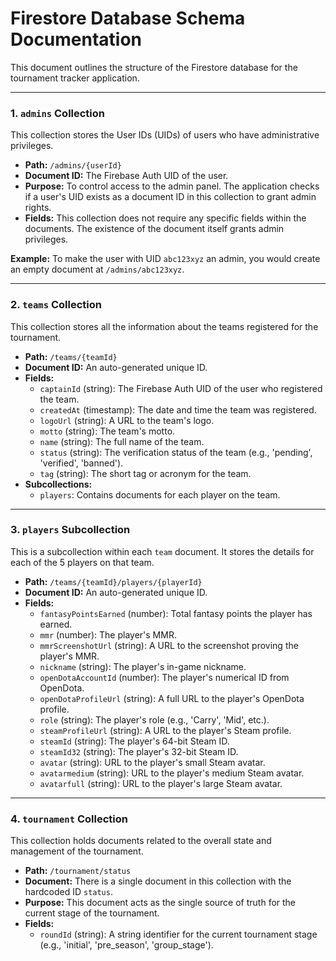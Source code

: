 # Firestore Database Schema Documentation

This document outlines the structure of the Firestore database for the tournament tracker application.

---

### 1. `admins` Collection

This collection stores the User IDs (UIDs) of users who have administrative privileges.

-   **Path:** `/admins/{userId}`
-   **Document ID:** The Firebase Auth UID of the user.
-   **Purpose:** To control access to the admin panel. The application checks if a user's UID exists as a document ID in this collection to grant admin rights.
-   **Fields:** This collection does not require any specific fields within the documents. The existence of the document itself grants admin privileges.

**Example:**
To make the user with UID `abc123xyz` an admin, you would create an empty document at `/admins/abc123xyz`.

---

### 2. `teams` Collection

This collection stores all the information about the teams registered for the tournament.

-   **Path:** `/teams/{teamId}`
-   **Document ID:** An auto-generated unique ID.
-   **Fields:**
    -   `captainId` (string): The Firebase Auth UID of the user who registered the team.
    -   `createdAt` (timestamp): The date and time the team was registered.
    -   `logoUrl` (string): A URL to the team's logo.
    -   `motto` (string): The team's motto.
    -   `name` (string): The full name of the team.
    -   `status` (string): The verification status of the team (e.g., 'pending', 'verified', 'banned').
    -   `tag` (string): The short tag or acronym for the team.
-   **Subcollections:**
    -   `players`: Contains documents for each player on the team.

---

### 3. `players` Subcollection

This is a subcollection within each `team` document. It stores the details for each of the 5 players on that team.

-   **Path:** `/teams/{teamId}/players/{playerId}`
-   **Document ID:** An auto-generated unique ID.
-   **Fields:**
    -   `fantasyPointsEarned` (number): Total fantasy points the player has earned.
    -   `mmr` (number): The player's MMR.
    -   `mmrScreenshotUrl` (string): A URL to the screenshot proving the player's MMR.
    -   `nickname` (string): The player's in-game nickname.
    -   `openDotaAccountId` (number): The player's numerical ID from OpenDota.
    -   `openDotaProfileUrl` (string): A full URL to the player's OpenDota profile.
    -   `role` (string): The player's role (e.g., 'Carry', 'Mid', etc.).
    -   `steamProfileUrl` (string): A URL to the player's Steam profile.
    -   `steamId` (string): The player's 64-bit Steam ID.
    -   `steamId32` (string): The player's 32-bit Steam ID.
    -   `avatar` (string): URL to the player's small Steam avatar.
    -   `avatarmedium` (string): URL to the player's medium Steam avatar.
    -   `avatarfull` (string): URL to the player's large Steam avatar.

---

### 4. `tournament` Collection

This collection holds documents related to the overall state and management of the tournament.

-   **Path:** `/tournament/status`
-   **Document:** There is a single document in this collection with the hardcoded ID `status`.
-   **Purpose:** This document acts as the single source of truth for the current stage of the tournament.
-   **Fields:**
    -   `roundId` (string): A string identifier for the current tournament stage (e.g., 'initial', 'pre_season', 'group_stage').
